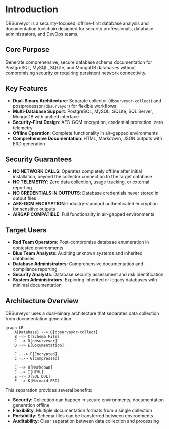 # Introduction

DBSurveyor is a security-focused, offline-first database analysis and documentation toolchain designed for security professionals, database administrators, and DevOps teams.

## Core Purpose

Generate comprehensive, secure database schema documentation for PostgreSQL, MySQL, SQLite, and MongoDB databases without compromising security or requiring persistent network connectivity.

## Key Features

- **Dual-Binary Architecture**: Separate collector (`dbsurveyor-collect`) and postprocessor (`dbsurveyor`) for flexible workflows
- **Multi-Database Support**: PostgreSQL, MySQL, SQLite, SQL Server, MongoDB with unified interface
- **Security-First Design**: AES-GCM encryption, credential protection, zero telemetry
- **Offline Operation**: Complete functionality in air-gapped environments
- **Comprehensive Documentation**: HTML, Markdown, JSON outputs with ERD generation

## Security Guarantees

- **NO NETWORK CALLS**: Operates completely offline after initial installation, beyond the collector connection to the target database
- **NO TELEMETRY**: Zero data collection, usage tracking, or external reporting
- **NO CREDENTIALS IN OUTPUTS**: Database credentials never stored in output files
- **AES-GCM ENCRYPTION**: Industry-standard authenticated encryption for sensitive outputs
- **AIRGAP COMPATIBLE**: Full functionality in air-gapped environments

## Target Users

- **Red Team Operators**: Post-compromise database enumeration in contested environments
- **Blue Team Analysts**: Auditing unknown systems and inherited databases
- **Database Administrators**: Comprehensive documentation and compliance reporting
- **Security Analysts**: Database security assessment and risk identification
- **System Administrators**: Exploring inherited or legacy databases with minimal documentation

## Architecture Overview

DBSurveyor uses a dual-binary architecture that separates data collection from documentation generation:

```mermaid
graph LR
    A[Database] --> B[dbsurveyor-collect]
    B --> C[Schema File]
    C --> D[dbsurveyor]
    D --> E[Documentation]
    
    C -.-> F[Encrypted]
    C -.-> G[Compressed]
    
    E --> H[Markdown]
    E --> I[HTML]
    E --> J[SQL DDL]
    E --> K[Mermaid ERD]
```

This separation provides several benefits:

- **Security**: Collection can happen in secure environments, documentation generation offline
- **Flexibility**: Multiple documentation formats from a single collection
- **Portability**: Schema files can be transferred between environments
- **Auditability**: Clear separation between data collection and processing
